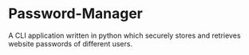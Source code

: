 # Password-Manager
A CLI application written in python which securely stores and retrieves website passwords of different users.
